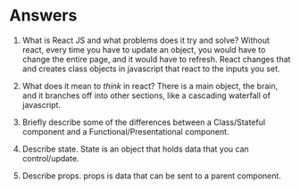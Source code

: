 # Answers

1.  What is React JS and what problems does it try and solve?
Without react, every time you have to update an object, you would have to change the entire page, and it would have to refresh. React changes that and creates class objects in javascript that react to the inputs you set.

1.  What does it mean to _think_ in react?
There is a main object, the brain, and it branches off into other sections, like a cascading waterfall of javascript.

1.  Briefly describe some of the differences between a Class/Stateful component and a Functional/Presentational component.



1.  Describe state.
State is an object that holds data that you can control/update.

1.  Describe props.
props is data that can be sent to a parent component.
